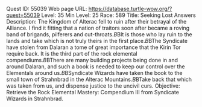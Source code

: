 Quest ID: 55039
Web page URL: https://database.turtle-wow.org/?quest=55039
Level: 35
Min Level: 25
Race: 589
Title: Seeking Lost Answers
Description: The Kingdom of Alterac fell to ruin after their betrayal of the Alliance. I find it fitting that a nation of traitors soon after became a roving band of brigands, pilferers and cut-throats.$B$BIt is those who lay ruin to the lands and take which is not truly theirs in the first place.$B$BThe Syndicate have stolen from Dalaran a tome of great importance that the Kirin Tor require back. It is the third part of the rock elemental compendiums.$B$BThere are many building projects being done in and around Dalaran, and such a book is needed to keep our control over the Elementals around us.$B$BSyndicate Wizards have taken the book to the small town of Strahnbrad in the Alterac Mountains.$B$BTake back that which was taken from us, and dispense justice to the uncivil curs.
Objective: Retrieve the Rock Elemental Mastery: Compendium III from Syndicate Wizards in Strahnbrad.
